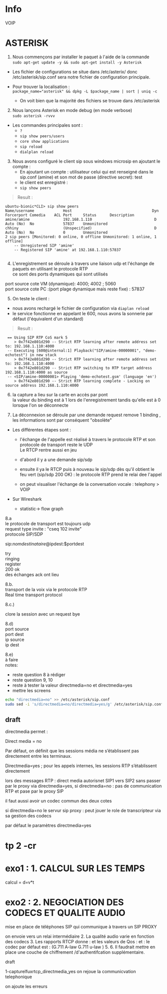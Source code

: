 # Info   
VOIP   
# ASTERISK   
1. Nous commençons par installer le paquet à l'aide de la commande      
        `sudo apt-get update -y && sudo apt-get install -y Asterisk`      
- Les fichier de configurations se situe dans /etc/asterix/ donc /etc/asterisk/sip.conf sera notre fichier de configuration principale.   
   
- Pour trouver la localisation :      
        `package_name="asterisk" && dpkg -L $package_name | sort | uniq -c`     
  - On voit bien que la majorité des fichiers se trouve dans /etc/asterisk            
2. Nous lançons Asterisk en mode debug (en mode verbose)     
        `sudo asterisk -rvvv`    
- Les commandes principales sont :      
  - `?`    
  - `sip show peers/users`     
  - `core show applications`    
  - `sip reload`    
  - `dialplan reload`     
   
3. Nous avons configuré le client sip sous windows microsip en ajoutant le compte :      
   - En ajoutant un compte : utilisateur celui qui est renseigné dans le sip.conf (amine) et son mot de passe (directive secret): test     
   - le client est enregistré :     
   - `sip show peers`       
   
> Result :     
```dotnet   
ubuntu-bionic*CLI> sip show peers   
Name/username             Host                                    Dyn Forcerport Comedia    ACL Port     Status      Description   
amine/amine               192.168.1.110                            D  Auto (No)  No             57837    Unmonitored   
chhiny                    (Unspecified)                            D  Auto (No)  No             0        Unmonitored   
2 sip peers [Monitored: 0 online, 0 offline Unmonitored: 1 online, 1 offline]   
    -- Unregistered SIP 'amine'   
    -- Registered SIP 'amine' at 192.168.1.110:57837   
   
```   
   
4. L'enregistrement se déroule à travers une liaison udp et l'échange de paquets  en utilisant le protocole RTP    
ce sont des ports dynamiques qui sont utilisés   
   
port source cote  VM (dynamique): 4000; 4002 ; 5060   
port source cote PC :(port plage dynamique mais reste fixe) : 57837   
   
5. On teste le client :    
-  nous avons rechargé le fichier de configuration via `diaplan reload`  
-  le service fonctionne en appelant le 600, nous avons la sonnerie par défaut (l'équivalent d'un standard)   
> Result :    
```dotnet   
 == Using SIP RTP CoS mark 5   
    > 0x7f42e801d290 -- Strict RTP learning after remote address set to: 192.168.1.110:4000   
 -- Executing [600@internal:1] Playback("SIP/amine-00000001", "demo-echotest") in new stack   
    > 0x7f42e801d290 -- Strict RTP learning after remote address set to: 192.168.1.110:4000   
    > 0x7f42e801d290 -- Strict RTP switching to RTP target address 192.168.1.110:4000 as source   
 -- <SIP/amine-00000001> Playing 'demo-echotest.gsm' (language 'en')   
    > 0x7f42e801d290 -- Strict RTP learning complete - Locking on source address 192.168.1.110:4000   
```   
   
6. la capture a lieu sur la carte en accès par pont    
la valeur du binding est à 1 lors de l'enregistrement tandis qu'elle est à 0 lorsque l'on se déconnecte   
   
7. La déconnexion se déroule par une demande request remove 1 binding , les informations sont par conséquent "obsolète"     
- Les différentes étapes sont :   
   - l'échange de l'appelle est réalisé à travers le protocole RTP et son protocole de transport reste le UDP   
   Le RTCP rentre aussi en jeu   
      
   - d'abord il y a une demande sip/sdp   
      
   - ensuite il ya le RTCP puis à nouveau le sip/sdp dès qu'il obtient le feu vert (sip/sdp 200 OK) : le protocole RTP prend le relai dee l'appel   
      
      
   - on peut visualiser l'échange de la conversation vocale : telephony > VOIP   
   
- Sur Wireshark
  - statistic-> flow graph   
   
   
   
8.a   
le protocole de transport est toujours udp   
request type invite : "cseq 102 invite"   
protocole SIP/SDP    
   
sip:$nomdestinataire@$ipdest:$portdest   
   
try    
ringing   
register    
200 ok   
des échanges ack ont lieu   
   
   
   
8.b.   
transport de la voix via le protocole RTP    
Real time transport protocol   
   
8.c.)    
   
clore la session avec un request bye    
   
8.d)    
port source   
port dest   
ip source   
ip dest   
   
8.e)    
à faire    
notes:    
- reste question 8 à rédiger      
- reste question 9, 10  
- reste à tester la valeur directmedia=no et directmedia=yes    
- mettre les screens
   
```bash
echo "directmedia=no" >> /etc/asterisk/sip.conf  
sudo sed -i 's/directmedia=no/directmedia=yes/g' /etc/asterisk/sip.conf    
```

## draft
directmedia permet : 





Direct media = no

Par défaut, on définit que les sessions média ne s’établissent pas directement entre les terminaux.

Directmedia=yes ; pour les appels internes, les sessions RTP s’établissent directement



lors des messages RTP : direct media autorisnet SIP1 vers SIP2 sans passer par le proxy via directmedia=yes, 
si directmedia=no : pas de communication RTP et pase par le proxy SIP



il faut aussi avoir un codec commun des deux cotes

si directmedia=no
le servur sip proxy : peut jouer le role de transcripteur via sa gestion des codecs



par défaut le paramètres directmedia=yes


# tp 2 -cr 


# exo1 : 1. CALCUL SUR LES TEMPS

calcul = d=v*t

# exo2 : 2. NEGOCIATION DES CODECS ET QUALITE AUDIO


mise en place de téléphones SIP qui communique à travers un SIP PROXY


on envoie vers un relai intermédiaire 
2. La qualité audio varie en fonction des codecs
3. Les rapports RTCP donne : et les valeurs de Qos  : et : le codec par défaut est :  (G.711 A-law G.711 u-law )
5.
6. Il faudrait mettre en place une couche de chiffrement /d'authentifcation supplémentaire.



draft

1-capturelfuxrtcp_directmedia_yes
   on rejoue la communicvation telephonique

on ajoute les erreurs
